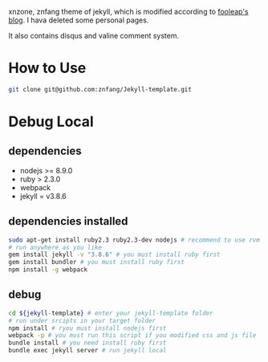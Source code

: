 xnzone, znfang theme of jekyll, which is modified according to [fooleap's blog](https://blog.fooleap.org). I hava deleted some personal pages.

It also contains disqus and valine comment system.

# How to Use
```bash
git clone git@github.com:znfang/Jekyll-template.git
```

# Debug Local
## dependencies
- nodejs >= 8.9.0
- ruby > 2.3.0
- webpack 
- jekyll = v3.8.6
## dependencies installed
```bash
sudo apt-get install ruby2.3 ruby2.3-dev nodejs # recommend to use rvm and nvm tools
# run anywhere as you like
gem install jekyll -v "3.8.6" # you must install ruby first
gem install bundler # you must install ruby first
npm install -g webpack
```

## debug
```bash
cd ${jekyll-template} # enter your jekyll-template folder
# run under srcipts in your target folder
npm install # ryou must install nodejs first 
webpack -p # you must run this script if you modified css and js file
bundle install # you need install ruby first
bundle exec jekyll server # run jekyll local
```
